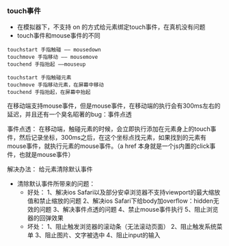 ### touch事件

* 在模拟器下，不支持 on 的方式给元素绑定touch事件，在真机没有问题
* touch事件和mouse事件的不同

```
touchstart 手指触碰 —— mousedown
touchmove 手指移动 —— mousemove
touchend 手指抬起 ——mouseup

touchstart 手指触碰元素
touchmove 手指移动元素，在屏幕中移动
touchend 手指抬起，在屏幕中抬起
```
在移动端支持mouse事件，但是mouse事件，在移动端的执行会有300ms左右的延迟，并且还有一个臭名昭著的bug：事件点透

事件点透：
在移动端，触碰元素的时候，会立即执行添加在元素身上的touch事件，然后记录坐标，300ms之后，在这个坐标点找元素，如果找到的元素有mouse事件，就执行元素的mouse事件。（a href 本身就是一个js内置的click事件，也就是mouse事件）

解决办法：
    给元素清除默认事件

* 清除默认事件所带来的问题：
    * 好处：
    1、解决ios Safari以及部分安卓浏览器不支持viewport的最大缩放值和禁止缩放的问题
    2、解决ios Safari下给body加overflow：hidden无效的问题
    3、解决事件点透的问题
    4、禁止mouse事件执行
    5、阻止浏览器的回弹效果
    * 坏处：
    1、阻止触发浏览器的滚动条（无法滚动页面）
    2、阻止触发系统菜单
    3、阻止图片、文字被选中
    4、阻止input的输入
